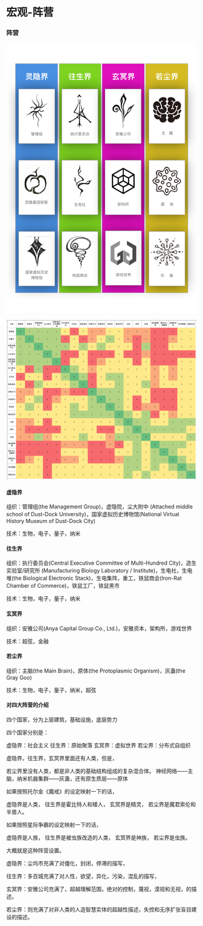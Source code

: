 # 宏观-阵营

### 阵营

![](<../.gitbook/assets/A4-8 (1).png>)

![](<../.gitbook/assets/屏幕快照 2021-09-10 下午10.35.01.png>)

#### 虚隐界

组织：管理组(the Management Group)，虚隐院，尘大附中 (Attached middle school of Dust-Dock University)，国家虚拟历史博物馆(National Virtual History Museum of Dust-Dock City)

技术：生物，电子，量子，纳米

#### 往生界

组织：执行委员会(Central Executive Committee of Multi-Hundred City)，造生实验室/研究所 (Manufacturing Biology Laboratory / Institute)，生电社，生电堆(the Biological Electronic Stack)，生电集阵，重工，铁鼠商会(Iron-Rat Chamber of Commerce)，铁鼠工厂，铁鼠黑市

技术：生物，电子，量子，纳米

#### 玄冥界

组织：安雅公司(Anya Capital Group Co., Ltd.)，安雅资本，架构所，游戏世界

技术：超弦，金融

#### 若尘界

组织：主脑(the Main Brain)，原体(the Protoplasmic Organism)，灰蛊(the Gray Goo)

技术：生物，电子，量子，纳米，超弦

#### 对四大阵营的介绍

四个国家，分为上层建筑，基础设施，底层势力

四个国家分别是：

虚隐界：社会主义 往生界：原始聚落 玄冥界：虚拟世界 若尘界：分布式自组织

虚隐界，往生界，玄冥界里面还有人类，但是，

若尘界里没有人类，都是非人类的基础结构组成的复杂混合体。 神经网络——主脑，纳米机器集群——灰蛊，还有原生质层——原体

如果按照托尔金《魔戒》的设定映射一下的话，

虚隐界是人类， 往生界是霍比特人和矮人， 玄冥界是精灵， 若尘界是魔君索伦和半兽人。

如果按照星际争霸的设定映射一下的话，

虚隐界是人族， 往生界是被虫族改造的人类， 玄冥界是神族， 若尘界是虫族。

大概就是这种阵营设置。

虚隐界：尘坞市充满了对僵化，封闭，停滞的描写，

往生界：多百城充满了对人性，欲望，异化，污染，混乱的描写，

玄冥界：安雅公司充满了，超越理解范围，绝对的控制，蔑视，漠视和无视，的描述。

若尘界：则充满了对非人类的人造智慧实体的超越性描述，失控和无序扩张盲目建设的描述。
